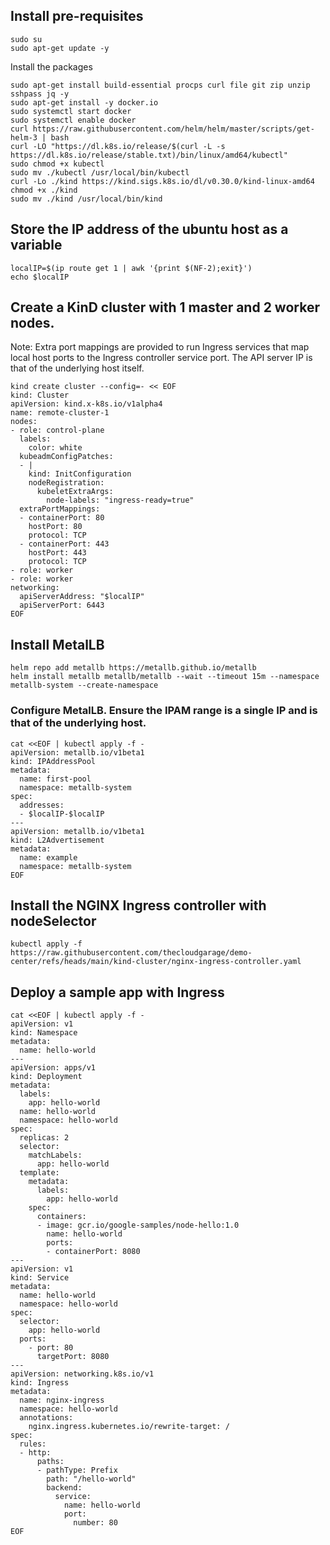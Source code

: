 ## Install pre-requisites
```
sudo su
sudo apt-get update -y
```
Install the packages
```
sudo apt-get install build-essential procps curl file git zip unzip sshpass jq -y
sudo apt-get install -y docker.io
sudo systemctl start docker
sudo systemctl enable docker
curl https://raw.githubusercontent.com/helm/helm/master/scripts/get-helm-3 | bash
curl -LO "https://dl.k8s.io/release/$(curl -L -s https://dl.k8s.io/release/stable.txt)/bin/linux/amd64/kubectl"
sudo chmod +x kubectl
sudo mv ./kubectl /usr/local/bin/kubectl
curl -Lo ./kind https://kind.sigs.k8s.io/dl/v0.30.0/kind-linux-amd64
chmod +x ./kind
sudo mv ./kind /usr/local/bin/kind
```
## Store the IP address of the ubuntu host as a variable
```
localIP=$(ip route get 1 | awk '{print $(NF-2);exit}')
echo $localIP
```
## Create a KinD cluster with 1 master and 2 worker nodes. 
Note: Extra port mappings are provided to run Ingress services that map local host ports to the Ingress controller service port. The API server IP is that of the underlying host itself.
```
kind create cluster --config=- << EOF
kind: Cluster
apiVersion: kind.x-k8s.io/v1alpha4
name: remote-cluster-1
nodes:
- role: control-plane
  labels:
    color: white
  kubeadmConfigPatches:
  - |
    kind: InitConfiguration
    nodeRegistration:
      kubeletExtraArgs:
        node-labels: "ingress-ready=true"
  extraPortMappings:
  - containerPort: 80
    hostPort: 80
    protocol: TCP
  - containerPort: 443
    hostPort: 443
    protocol: TCP
- role: worker
- role: worker
networking:
  apiServerAddress: "$localIP"
  apiServerPort: 6443
EOF
```
## Install MetalLB
```
helm repo add metallb https://metallb.github.io/metallb
helm install metallb metallb/metallb --wait --timeout 15m --namespace metallb-system --create-namespace
```
### Configure MetalLB. Ensure the IPAM range is a single IP and is that of the underlying host.
```
cat <<EOF | kubectl apply -f -
apiVersion: metallb.io/v1beta1
kind: IPAddressPool
metadata:
  name: first-pool
  namespace: metallb-system
spec:
  addresses:
  - $localIP-$localIP
---
apiVersion: metallb.io/v1beta1
kind: L2Advertisement
metadata:
  name: example
  namespace: metallb-system
EOF
```
## Install the NGINX Ingress controller with nodeSelector
```
kubectl apply -f https://raw.githubusercontent.com/thecloudgarage/demo-center/refs/heads/main/kind-cluster/nginx-ingress-controller.yaml
```
## Deploy a sample app with Ingress
```
cat <<EOF | kubectl apply -f -
apiVersion: v1
kind: Namespace
metadata:
  name: hello-world
---
apiVersion: apps/v1
kind: Deployment
metadata:
  labels:
    app: hello-world
  name: hello-world
  namespace: hello-world
spec:
  replicas: 2
  selector:
    matchLabels:
      app: hello-world
  template:
    metadata:
      labels:
        app: hello-world
    spec:
      containers:
      - image: gcr.io/google-samples/node-hello:1.0
        name: hello-world
        ports:
        - containerPort: 8080
---
apiVersion: v1
kind: Service
metadata:
  name: hello-world
  namespace: hello-world
spec:
  selector:
    app: hello-world
  ports:
    - port: 80
      targetPort: 8080
---
apiVersion: networking.k8s.io/v1
kind: Ingress
metadata:
  name: nginx-ingress
  namespace: hello-world
  annotations:
    nginx.ingress.kubernetes.io/rewrite-target: /
spec:
  rules:
  - http:
      paths:
      - pathType: Prefix
        path: "/hello-world"
        backend:
          service:
            name: hello-world
            port:
              number: 80
EOF
```

